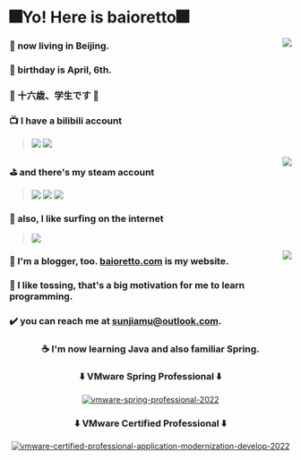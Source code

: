 # 🎆Yo! Here is baioretto🎆

<a href="https://github.com/Ba1oretto"><img align="right" src="https://github-readme-stats.vercel.app/api?username=Ba1oretto&hide=prs,issues,contribs&count_private=true&show_icons=true&title_color=9400D3&text_color=FF1493&icon_color=fe1afe&bg_color=angle,FFC0CB,ffc0c6,ffc0c1,ffc0c0,ffc4c0,ffc8c0,ffccc0,ffd0c0,ffd4c0,ffd8c0,ffdcc0,ffe0c0,ffe4c0,ffe4c0,ffecc0,fff0c0,fff4c0,fff8c0,fffcc0,f9ffc0,f4ffc0,f4ffc0,e2ffc0&hide_border=true&locale=en&line_height=35"></a>

### 🏰 now living in Beijing.
### 🎉 birthday is April, 6th.
### 🍥 十六歳、学生です 🍥

### 📺 I have a bilibili account
> <a href="https://space.bilibili.com/361996128"><img src="https://img.shields.io/badge/bilibili-Ba1oretto-fb7299/?color=FFC0CB&style=plastic&logo=bilibili&labelColor=fb7299"></a> <a href="https://space.bilibili.com/361996128"><img src="https://img.shields.io/badge/dynamic/json?color=F0E68C&label=current%20fans&query=%24.data.totalSubs&url=https%3A%2F%2Fapi.spencerwoo.com%2Fsubstats%2F%3Fsource%3Dbilibili%26queryKey%3D361996128&style=plastic&logo=bilibili&labelColor=FFC0CB"></a>

<a href="https://github.com/Ba1oretto"><img align="right" src="https://github-readme-stats.vercel.app/api/top-langs/?username=Ba1oretto&layout=compact&hide_title=true&bg_color=angle,89a2ff,8992ff,898aff,8f89ff,9e89ff,ad89ff,bc89ff,cb89ff,da89ff,e989ff,f089ff,f789ff&text_color=FFD700&hide_border=true"></a>

### ⛳️ and there's my steam account 
> <a href="https://steamcommunity.com/id/baioretto"><img src="https://img.shields.io/badge/steam-Baioretto-192640/?color=192640&style=plastic&logo=steam&labelColor=204b78"></a> <a href="https://steamcommunity.com/id/ba1oretto"><img src="https://img.shields.io/badge/dynamic/json?color=192640&label=games&query=%24.data.totalSubs&url=https%3A%2F%2Fapi.spencerwoo.com%2Fsubstats%2F%3Fsource%3DsteamGames%26queryKey%3D76561198969466418%26source%3DsteamGames%26queryKey%3D76561199219358010&style=plastic&logo=steam&labelColor=204b78"></a> <a href="https://steamcommunity.com/id/baioretto"><img src="https://img.shields.io/badge/dynamic/json?color=192640&label=friends&query=%24.data.totalSubs&suffix=%20&url=https%3A%2F%2Fapi.spencerwoo.com%2Fsubstats%2F%3Fsource%3DsteamFriends%26queryKey%3D76561198969466418%26source%3DsteamGames%26queryKey%3D76561199219358010&style=plastic&logo=steam&labelColor=204b78"></a>

### 🤺 also, I like surfing on the internet 
> <a href="https://twitter.com/ZeroTwo08100166"><img src="https://img.shields.io/badge/twitter-Baioretto-*/?color=1a8cd8&style=plastic&labelColor=deff74&logo=twitter"></a>

<a href="https://github.com/Ba1oretto/ba1oretto.github.io"><img align="right" src="https://github-readme-stats.vercel.app/api/pin/?username=Ba1oretto&repo=ba1oretto.github.io&show_owner=true&bg_color=angle,98fb98,9affa7,9affb4,9affc1,9affce,9affdb,9affe8,9afff5,9afbff,9aedff,9adfff,9ad8ff,9acaff,9abcff,9aaeff,9aaeff,a19aff,ae9aff&text_color=DB7093&hide_border=true"></a>

### 📖 I'm a blogger, too. [baioretto.com](https://baioretto.com) is my website.

### 🔎 I like tossing, that's a big motivation for me to learn programming.

### ✔️ you can reach me at [sunjiamu@outlook.com](mailto:sunjiamu@outlook.com).

### <p align="center"> ☕ I'm now learning Java and also familiar Spring. <p>
  
### <p align="center"> ⬇️ VMware Spring Professional ⬇️ </p>

<div align="center"><a href="https://www.credly.com/badges/d4489ae6-91fa-44ca-a139-6d9520304290/public_url"><img src="https://user-images.githubusercontent.com/66552396/151642982-a9a3c82e-827f-4086-82d1-b5ce0d1d5f28.png" alt="vmware-spring-professional-2022"></a></div>
  
### <p align="center"> ⬇️ VMware Certified Professional ⬇️ </p>
  
<div align="center"><a href="https://www.credly.com/badges/1fa68c81-7333-4cf3-917a-6bbcec4bde26/public_url"><img src="https://user-images.githubusercontent.com/66552396/151163608-c042d456-23a7-49ff-82eb-7cd07bae445b.png" alt="vmware-certified-professional-application-modernization-develop-2022"></a></div>
